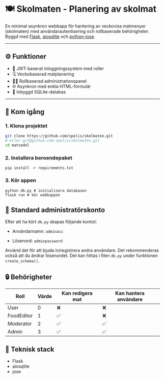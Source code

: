 # 🍽️ Skolmaten - Planering av skolmat

En minimal asynkron webbapp för hantering av veckovisa matmenyer (skolmaten) med användarautentisering och rollbaserade behörigheter. Byggd med [Flask](https://flask.palletsprojects.com/), [aiosqlite](https://github.com/omnilib/aiosqlite) och [python-jose](https://github.com/mpdavis/python-jose).

---

## ⚙️ Funktioner

- 🔐 JWT-baserat inloggningssystem med roller
- 🗓️ Veckobaserad matplanering
- 🧑‍💼 Rollbaserad administrationspanel
- 🌐 Asynkron med enkla HTML-formulär
- 🍞 Inbyggd SQLite-databas

---

## 🚀 Kom igång

### 1. Klona projektet

```bash
git clone https://github.com/spelis/skolmaten.git
# eller git@github.com:spelis/skolmaten.git
cd matsedel
```

### 2. Installera beroendepaket

```
pip install -r requirements.txt
```

### 3. Kör appen

```
python db.py # initialisera databasen
flask run # kör webbappen
```

## 🧪 Standard administratörskonto

Efter att ha kört `db.py` skapas följande kontot:

* Användarnamn: `adminacc`

* Lösenord: `adminpassword`

Använd det för att bjuda in/registrera andra användare.
Det rekommenderas också att du ändrar lösenordet. Det kan hittas i filen `db.py` under funktionen `create_schema()`.

## 🔒 Behörigheter

|Roll      |Värde|Kan redigera mat|Kan hantera användare|
|----------|-----|----------------|---------------------|
|User |0    |❌ |❌ |
|FoodEditor|1 |✅ |❌ |
|Moderator |2    |✅ |✅ |
|Admin     |3    |✅ |✅ |

## 🧠 Teknisk stack
* Flask
* aiosqlite
* jose
